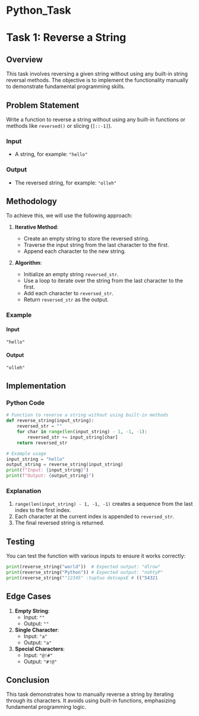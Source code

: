 # Python_Task

# Task 1: Reverse a String

## Overview
This task involves reversing a given string without using any built-in string reversal methods. The objective is to implement the functionality manually to demonstrate fundamental programming skills.

## Problem Statement
Write a function to reverse a string without using any built-in functions or methods like `reversed()` or slicing (`[::-1]`).

### Input
- A string, for example: `"hello"`

### Output
- The reversed string, for example: `"olleh"`

## Methodology
To achieve this, we will use the following approach:

1. **Iterative Method**:
   - Create an empty string to store the reversed string.
   - Traverse the input string from the last character to the first.
   - Append each character to the new string.

2. **Algorithm**:
   - Initialize an empty string `reversed_str`.
   - Use a loop to iterate over the string from the last character to the first.
   - Add each character to `reversed_str`.
   - Return `reversed_str` as the output.

### Example
#### Input
```text
"hello"
```
#### Output
```text
"olleh"
```

## Implementation
### Python Code
```python
# Function to reverse a string without using built-in methods
def reverse_string(input_string):
    reversed_str = ""
    for char in range(len(input_string) - 1, -1, -1):
        reversed_str += input_string[char]
    return reversed_str

# Example usage
input_string = "hello"
output_string = reverse_string(input_string)
print(f"Input: {input_string}")
print(f"Output: {output_string}")
```

### Explanation
1. `range(len(input_string) - 1, -1, -1)` creates a sequence from the last index to the first index.
2. Each character at the current index is appended to `reversed_str`.
3. The final reversed string is returned.

## Testing
You can test the function with various inputs to ensure it works correctly:

```python
print(reverse_string("world"))  # Expected output: "dlrow"
print(reverse_string("Python")) # Expected output: "nohtyP"
print(reverse_string("‮12345")) # Expected output: "54321‮"
```

## Edge Cases
1. **Empty String**:
   - Input: `""`
   - Output: `""`
2. **Single Character**:
   - Input: `"a"`
   - Output: `"a"`
3. **Special Characters**:
   - Input: `"@!#"`
   - Output: `"#!@"`

## Conclusion
This task demonstrates how to manually reverse a string by iterating through its characters. It avoids using built-in functions, emphasizing fundamental programming logic.

